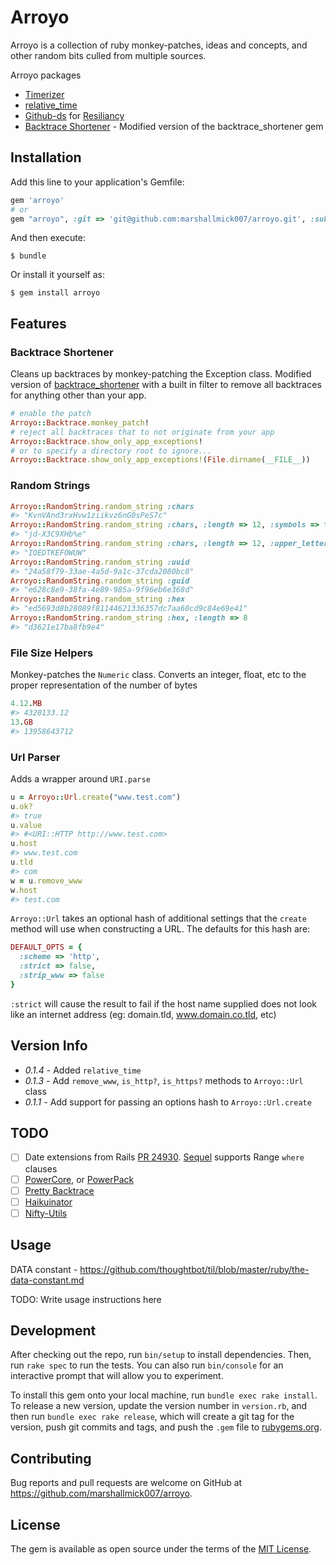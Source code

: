 # Arroyo

Arroyo is a collection of ruby monkey-patches, ideas and concepts, and
other random bits culled from multiple sources.

Arroyo packages

- [Timerizer](https://github.com/kylewlacy/timerizer)
- [relative_time](https://github.com/davydovanton/relative_time)
- [Github-ds](https://github.com/github/github-ds) for [Resiliancy](https://johnnunemaker.com/resilience-in-ruby/)
- [Backtrace Shortener](https://github.com/philc/backtrace_shortener) - Modified version of the backtrace_shortener gem


## Installation

Add this line to your application's Gemfile:

```ruby
gem 'arroyo'
# or
gem "arroyo", :git => 'git@github.com:marshallmick007/arroyo.git', :submodules => true
```

And then execute:

    $ bundle

Or install it yourself as:

    $ gem install arroyo

## Features

### Backtrace Shortener

Cleans up backtraces by monkey-patching the Exception class. Modified
version of
[backtrace_shortener](https://github.com/philc/backtrace_shortener) with
a built in filter to remove all backtraces for anything other than your
app.

```ruby
# enable the patch
Arroyo::Backtrace.monkey_patch!
# reject all backtraces that to not originate from your app
Arroyo::Backtrace.show_only_app_exceptions!
# or to specify a directory root to ignore...
Arroyo::Backtrace.show_only_app_exceptions!(File.dirname(__FILE__))

```

### Random Strings

```ruby
Arroyo::RandomString.random_string :chars
#> "KvnVAnd3rxHvw1ziikvz6nG0sPeS7c"
Arroyo::RandomString.random_string :chars, :length => 12, :symbols => true
#> "jd-X3C9XHb%e"
Arroyo::RandomString.random_string :chars, :length => 12, :upper_letters_only => true
#> "IOEDTKEFOWUW"
Arroyo::RandomString.random_string :uuid
#> "24a58f79-33ae-4a5d-9a1c-37cda2080bc8"
Arroyo::RandomString.random_string :guid
#> "e628c8e9-38fa-4e89-985a-9f96eb6e368d"
Arroyo::RandomString.random_string :hex
#> "ed5693d8b28089f81144621336357dc7aa60cd9c84e69e41"
Arroyo::RandomString.random_string :hex, :length => 8
#> "d3621e17ba8fb9e4"

```

### File Size Helpers

Monkey-patches the `Numeric` class. Converts an integer, float, etc to the proper
representation of the number of bytes

```ruby
4.12.MB
#> 4320133.12
13.GB
#> 13958643712
```

### Url Parser

Adds a wrapper around `URI.parse`

```ruby
u = Arroyo::Url.create("www.test.com")
u.ok?
#> true
u.value
#> #<URI::HTTP http://www.test.com>
u.host
#> www.test.com
u.tld
#> com
w = u.remove_www
w.host
#> test.com
```

`Arroyo::Url` takes an optional hash of additional settings that the
`create` method will use when constructing a URL. The defaults for this
hash are:

```ruby
DEFAULT_OPTS = {
  :scheme => 'http',
  :strict => false,
  :strip_www => false
}
```

`:strict` will cause the result to fail if the host name supplied does
not look like an internet address (eg: domain.tld, www.domain.co.tld,
etc)

## Version Info
- *0.1.4* - Added `relative_time`
- *0.1.3* - Add `remove_www`, `is_http?`, `is_https?` methods to
  `Arroyo::Url` class
- *0.1.1* - Add support for passing an options hash to
  `Arroyo::Url.create`

## TODO

- [ ] Date extensions from Rails [PR 24930](https://github.com/rails/rails/pull/24930/files#diff-bb8f439dae4f26019960ef37b2dd1fd3). [Sequel](http://sequel.jeremyevans.net/rdoc/files/doc/dataset_filtering_rdoc.html) supports Range `where` clauses
- [ ] [PowerCore](https://github.com/arturoherrero/powercore), or [PowerPack](https://github.com/bbatsov/powerpack)
- [ ] [Pretty Backtrace](https://github.com/ko1/pretty_backtrace)
- [ ] [Haikuinator](https://github.com/usmanbashir/haikunator)
- [ ] [Nifty-Utils](https://github.com/atech/nifty-utils)

## Usage

DATA constant - https://github.com/thoughtbot/til/blob/master/ruby/the-data-constant.md

TODO: Write usage instructions here

## Development

After checking out the repo, run `bin/setup` to install dependencies. Then, run `rake spec` to run the tests. You can also run `bin/console` for an interactive prompt that will allow you to experiment.

To install this gem onto your local machine, run `bundle exec rake install`. To release a new version, update the version number in `version.rb`, and then run `bundle exec rake release`, which will create a git tag for the version, push git commits and tags, and push the `.gem` file to [rubygems.org](https://rubygems.org).

## Contributing

Bug reports and pull requests are welcome on GitHub at https://github.com/marshallmick007/arroyo.


## License

The gem is available as open source under the terms of the [MIT License](http://opensource.org/licenses/MIT).

